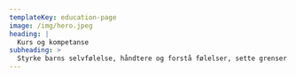 ```yaml
---
templateKey: education-page
image: /img/hero.jpeg
heading: |
  Kurs og kompetanse
subheading: >
  Styrke barns selvfølelse, håndtere og forstå følelser, sette grenser på en god måte, styrk din relasjonskompetanse
---
```

